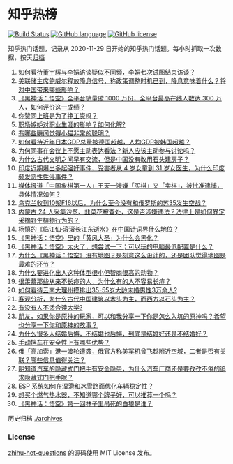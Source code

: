 # 知乎热榜
[![Build Status](https://github.com/ToWeLong/zhihu-hot-questions/workflows/CI/badge.svg)](https://github.com/ToWeLong/zhihu-hot-questions/actions)
[![GitHub language](https://img.shields.io/badge/language-golang-orange.svg)](https://golang.org/)
[![GitHub license](https://img.shields.io/github/license/ToWeLong/zhihu-hot-questions)](https://github.com/ToWeLong/zhihu-hot-questions/blob/main/LICENSE)

知乎热门话题，记录从 2020-11-29 日开始的知乎热门话题。每小时抓取一次数据，按天[归档](./archives)

<!-- BEGIN -->

1. [如何看待董宇辉与李娟访谈疑似不同频，李娟七次试图结束访谈？](https://www.zhihu.com/question/664994381)
1. [美联储主席鲍威尔释放降息信号，称政策调整时机已到，降息意味着什么？将对中国带来哪些影响？](https://www.zhihu.com/question/665151892)
1. [《黑神话：悟空》全平台销量破 1000 万份，全平台最高在线人数达 300 万人，如何评价这一成绩？](https://www.zhihu.com/question/665094646)
1. [你赞同上班是为了挣工资吗？](https://www.zhihu.com/question/665157440)
1. [职场嫉妒对职业生涯的影响？如何化解?](https://www.zhihu.com/question/664636594)
1. [有哪些瞬间觉得小猫非常的聪明？](https://www.zhihu.com/question/664343912)
1. [如何看待近年日本GDP总量被德国超越，人均GDP被韩国超越？](https://www.zhihu.com/question/661187032)
1. [为何同事在会议上不愿主动表达看法？新人应该主动参与讨论吗？](https://www.zhihu.com/question/662639726)
1. [为什么古代文明之间早有交流，但是中国没有改用石头建房子？](https://www.zhihu.com/question/664967743)
1. [印度近期爆出多起强奸事件，受害者从 4 岁女童到 31 岁女医生，为什么印度频发恶性性侵事件？](https://www.zhihu.com/question/664975919)
1. [媒体报道「中国象棋第一人」王天一涉嫌「买棋」又「卖棋」，被批准逮捕，具体情况如何？](https://www.zhihu.com/question/665119233)
1. [乌克兰收到10架F16以后，为什么至今没有和俄罗斯的苏35发生空战？](https://www.zhihu.com/question/664836002)
1. [内蒙古 24 人采集沙葱、韭菜花被查处，这是否涉嫌违法？法律上是如何界定采摘野生植物行为的？](https://www.zhihu.com/question/665013020)
1. [杨慎的《临江仙·滚滚长江东逝水》在中国诗词界什么地位？](https://www.zhihu.com/question/30475074)
1. [《黑神话：悟空》里的「黄风大圣」为什么会黑化？](https://www.zhihu.com/question/665029413)
1. [《黑神话：悟空》太火了，想尝试一下；可以玩的电脑最低配置是什么？](https://www.zhihu.com/question/664876926)
1. [为什么《黑神话：悟空》没有地图？是刻意这么设计的，还是团队觉得地图是最难的环节？](https://www.zhihu.com/question/665052560)
1. [为什么要进化出人这种体型很小但智商很高的动物？](https://www.zhihu.com/question/664125871)
1. [很羡慕那些从来不长痘的人，为什么有的人不容易长痘？](https://www.zhihu.com/question/665158836)
1. [如何看待云南大理州摸排出35-55岁大龄未婚男性3万余人?](https://www.zhihu.com/question/665086637)
1. [客观分析，为什么古代中国建筑以木头为主，而西方以石头为主？](https://www.zhihu.com/question/665066285)
1. [有没有人不适合读大学?](https://www.zhihu.com/question/471068245)
1. [朋友，如果你是原神的玩家，可以和我分享一下你是怎么入坑的原神吗？希望也分享一下你和原神的故事？](https://www.zhihu.com/question/665149992)
1. [为什么很多人结婚后悔，不结婚也后悔，到底是结婚好还是不结婚好？](https://www.zhihu.com/question/664310915)
1. [手动挡车在安全性上有哪些优势？](https://www.zhihu.com/question/664518952)
1. [俄「高加索」港一渡轮遭袭，俄官方称美军机曾飞越附近空域，二者是否有关联？哪些信息值得关注？](https://www.zhihu.com/question/665067275)
1. [明知道汽车的隐藏式门把手有安全隐患，为什么汽车厂商还是要孜孜不倦的追求隐藏式门把手呢？](https://www.zhihu.com/question/664430407)
1. [ESP 系统如何在湿滑和冰雪路面优化车辆稳定性？](https://www.zhihu.com/question/658189267)
1. [想买个燃气热水器，不知道哪个牌子好，可以推荐一个吗？](https://www.zhihu.com/question/65452142)
1. [《黑神话：悟空》第一回林子里吊死的白狼是谁？](https://www.zhihu.com/question/664877757)

<!-- END -->

历史归档 [./archives](./archives)


### License
[zhihu-hot-questions](https://github.com/towelong/zhihu-hot-questions) 的源码使用 MIT License 发布。